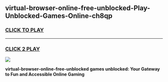 
## virtual-browser-online-free-unblocked-Play-Unblocked-Games-Online-ch8qp
<h3>
<a href="https://premium76.site?title=virtual-browser-online-free-unblocked&ref=25A">CLICK TO PLAY</a></h3>
<hr>

<h3>
<a href="https://premium76.site?title=virtual-browser-online-free-unblocked&ref=25A">CLICK 2 PLAY</a>
  
</h3>

<a href="https://premium76.site?title=virtual-browser-online-free-unblocked&ref=25A"><img src="https://clearcache.store/games.png"></a>


**virtual-browser-online-free-unblocked games unblocked: Your Gateway to Fun and Accessible Online Gaming**

